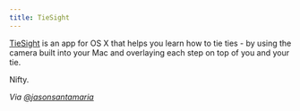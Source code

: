 ```yaml
---
title: TieSight
---
```

<p><a href="http://tiesight.com/DE/TieSight_DE/Screenshots.html">TieSight</a> is an app for OS X that helps you learn how to tie ties - by using the camera built into your Mac and overlaying each step on top of you and your tie.</p>
<p>Nifty.</p>
<p><em>Via <a href="https://twitter.com/jasonsantamaria/status/126682908080611328">@jasonsantamaria</a></em></p>
